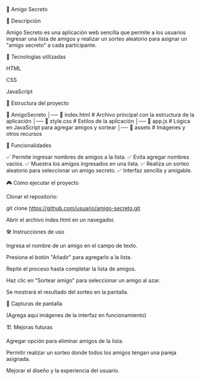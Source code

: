 🎉 Amigo Secreto

📌 Descripción

Amigo Secreto es una aplicación web sencilla que permite a los usuarios ingresar una lista de amigos y realizar un sorteo aleatorio para asignar un "amigo secreto" a cada participante.

🚀 Tecnologías utilizadas

HTML

CSS

JavaScript 

📂 Estructura del proyecto

📁 AmigoSecreto
│── 📄 index.html   # Archivo principal con la estructura de la aplicación
│── 📄 style.css    # Estilos de la aplicación
│── 📄 app.js       # Lógica en JavaScript para agregar amigos y sortear
│── 📁 assets       # Imágenes y otros recursos

📜 Funcionalidades

✅ Permite ingresar nombres de amigos a la lista.
✅ Evita agregar nombres vacíos.
✅ Muestra los amigos ingresados en una lista.
✅ Realiza un sorteo aleatorio para seleccionar un amigo secreto.
✅ Interfaz sencilla y amigable.

🎮 Cómo ejecutar el proyecto

Clonar el repositorio:

git clone https://github.com/usuario/amigo-secreto.git

Abrir el archivo index.html en un navegador.

🛠️ Instrucciones de uso

Ingresa el nombre de un amigo en el campo de texto.

Presiona el botón "Añadir" para agregarlo a la lista.

Repite el proceso hasta completar la lista de amigos.

Haz clic en "Sortear amigo" para seleccionar un amigo al azar.

Se mostrará el resultado del sorteo en la pantalla.

📸 Capturas de pantalla

(Agrega aquí imágenes de la interfaz en funcionamiento)

🏗️ Mejoras futuras

Agregar opción para eliminar amigos de la lista.

Permitir realizar un sorteo donde todos los amigos tengan una pareja asignada.

Mejorar el diseño y la experiencia del usuario.
